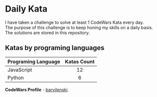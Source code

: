 # Daily Kata

I have taken a challenge to solve at least 1 CodeWars Kata every day.  
The purpose of this challenge is to keep honing my skills on a daily basis.  
The solutions are stored in this repository.

## Katas by programing languages

| Programing Language | Katas Count |
| ------------------- | :---------: |
| JavaScript          |          12 |
| Python              |           6 |


**CodeWars Profile** - [barvilenski](https://www.codewars.com/users/vbarv24).
